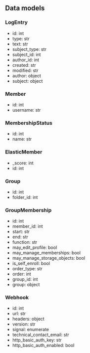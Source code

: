 ## Data models

### LogEntry
- id: int
- type: str
- text: str
- subject_type: str
- subject_id: int
- author_id: int
- created: str
- modified: str
- author: object
- subject: object

### Member
- id: int
- username: str

### MembershipStatus
- id: int
- name: str

### ElasticMember
- _score: int
- id: int

### Group
- id: int
- folder_id: int

### GroupMembership
- id: int
- member_id: int
- start: str
- end: str
- function: str
- may_edit_profile: bool
- may_manage_memberships: bool
- may_manage_storage_objects: bool
- is_self_enroll: bool
- order_type: str
- order: int
- group_id: int
- group: object

### Webhook
- id: int
- url: str
- headers: object
- version: str
- signal: enumerate
- technical_contact_email: str
- http_basic_auth_key: str
- http_basic_auth_enabled: bool
